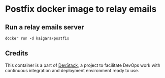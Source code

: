 Postfix docker image to relay emails
====================================

## Run a relay emails server

`docker run -d kaigara/postfix`

## Credits

   This container is a part of [DevStack](https://www.devstack.com/), a project to facilitate DevOps work with continuous integration and deployment environment ready to use.
